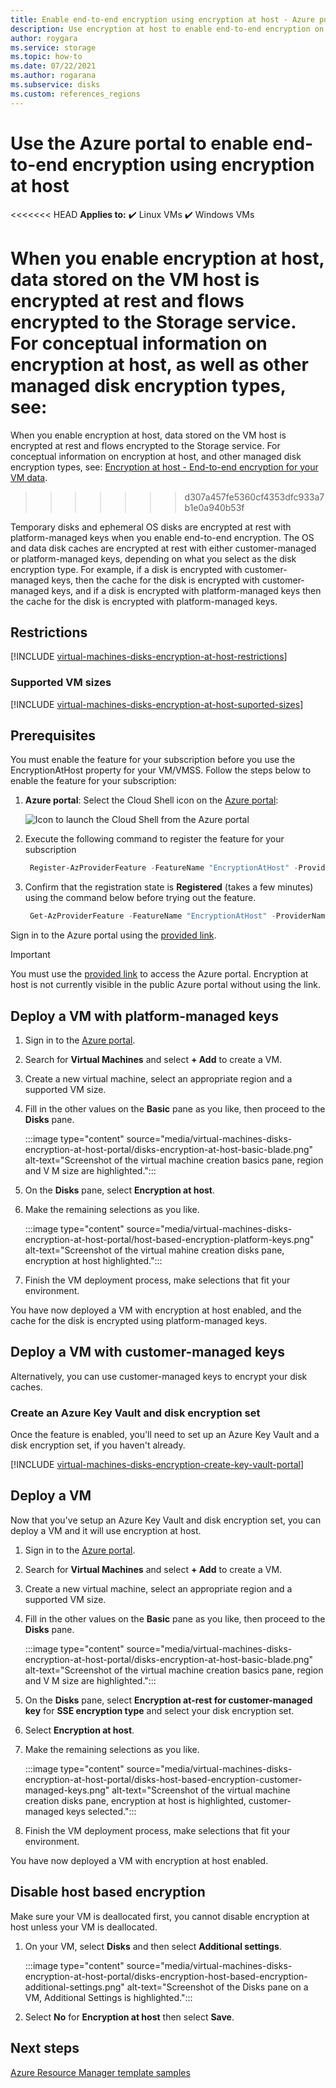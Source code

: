 ```yaml
---
title: Enable end-to-end encryption using encryption at host - Azure portal - managed disks
description: Use encryption at host to enable end-to-end encryption on your Azure managed disks - Azure portal.
author: roygara
ms.service: storage
ms.topic: how-to
ms.date: 07/22/2021
ms.author: rogarana
ms.subservice: disks
ms.custom: references_regions
---
```


# Use the Azure portal to enable end-to-end encryption using encryption at host

<<<<<<< HEAD
**Applies to:** :heavy_check_mark: Linux VMs :heavy_check_mark: Windows VMs

When you enable encryption at host, data stored on the VM host is encrypted at rest and flows encrypted to the Storage service. For conceptual information on encryption at host, as well as other managed disk encryption types, see:
=======
When you enable encryption at host, data stored on the VM host is encrypted at rest and flows encrypted to the Storage service. For conceptual information on encryption at host, and other managed disk encryption types, see: [Encryption at host - End-to-end encryption for your VM data](./disk-encryption.md#encryption-at-host---end-to-end-encryption-for-your-vm-data).
>>>>>>> d307a457fe5360cf4353dfc933a7b1e0a940b53f

Temporary disks and ephemeral OS disks are encrypted at rest with platform-managed keys when you enable end-to-end encryption. The OS and data disk caches are encrypted at rest with either customer-managed or platform-managed keys, depending on what you select as the disk encryption type. For example, if a disk is encrypted with customer-managed keys, then the cache for the disk is encrypted with customer-managed keys, and if a disk is encrypted with platform-managed keys then the cache for the disk is encrypted with platform-managed keys.

## Restrictions

[!INCLUDE [virtual-machines-disks-encryption-at-host-restrictions](../../includes/virtual-machines-disks-encryption-at-host-restrictions.md)]


### Supported VM sizes

[!INCLUDE [virtual-machines-disks-encryption-at-host-suported-sizes](../../includes/virtual-machines-disks-encryption-at-host-suported-sizes.md)]

## Prerequisites

You must enable the feature for your subscription before you use the EncryptionAtHost property for your VM/VMSS. Follow the steps below to enable the feature for your subscription:

1. **Azure portal**: Select the Cloud Shell icon on the [Azure portal](https://portal.azure.com):

    ![Icon to launch the Cloud Shell from the Azure portal](../Cloud-Shell/media/overview/portal-launch-icon.png)
    
1.	Execute the following command to register the feature for your subscription

    ```powershell
     Register-AzProviderFeature -FeatureName "EncryptionAtHost" -ProviderNamespace "Microsoft.Compute" 
    ```

1.	Confirm that the registration state is **Registered** (takes a few minutes) using the command below before trying out the feature.

    ```powershell
     Get-AzProviderFeature -FeatureName "EncryptionAtHost" -ProviderNamespace "Microsoft.Compute"  
    ```


Sign in to the Azure portal using the [provided link](https://aka.ms/diskencryptionupdates).

> [!IMPORTANT]
> You must use the [provided link](https://aka.ms/diskencryptionupdates) to access the Azure portal. Encryption at host is not currently visible in the public Azure portal without using the link.

## Deploy a VM with platform-managed keys

1. Sign in to the [Azure portal](https://aka.ms/diskencryptionupdates).
1. Search for **Virtual Machines** and select **+ Add** to create a VM.
1. Create a new virtual machine, select an appropriate region and a supported VM size.
1. Fill in the other values on the **Basic** pane as you like, then proceed to the **Disks** pane.

    :::image type="content" source="media/virtual-machines-disks-encryption-at-host-portal/disks-encryption-at-host-basic-blade.png" alt-text="Screenshot of the virtual machine creation basics pane, region and V M size are highlighted.":::

1. On the **Disks** pane, select **Encryption at host**.
1. Make the remaining selections as you like.

    :::image type="content" source="media/virtual-machines-disks-encryption-at-host-portal/host-based-encryption-platform-keys.png" alt-text="Screenshot of the virtual mahine creation disks pane, encryption at host highlighted.":::

1. Finish the VM deployment process, make selections that fit your environment.

You have now deployed a VM with encryption at host enabled, and the cache for the disk is encrypted using platform-managed keys.

## Deploy a VM with customer-managed keys

Alternatively, you can use customer-managed keys to encrypt your disk caches.

### Create an Azure Key Vault and disk encryption set

Once the feature is enabled, you'll need to set up an Azure Key Vault and a disk encryption set, if you haven't already.

[!INCLUDE [virtual-machines-disks-encryption-create-key-vault-portal](../../includes/virtual-machines-disks-encryption-create-key-vault-portal.md)]

## Deploy a VM

Now that you've setup an Azure Key Vault and disk encryption set, you can deploy a VM and it will use encryption at host.

1. Sign in to the [Azure portal](https://aka.ms/diskencryptionupdates).
1. Search for **Virtual Machines** and select **+ Add** to create a VM.
1. Create a new virtual machine, select an appropriate region and a supported VM size.
1. Fill in the other values on the **Basic** pane as you like, then proceed to the **Disks** pane.

    :::image type="content" source="media/virtual-machines-disks-encryption-at-host-portal/disks-encryption-at-host-basic-blade.png" alt-text="Screenshot of the virtual machine creation basics pane, region and V M size are highlighted.":::

1. On the **Disks** pane, select **Encryption at-rest for customer-managed key** for **SSE encryption type** and select your disk encryption set.
1. Select **Encryption at host**.
1. Make the remaining selections as you like.

    :::image type="content" source="media/virtual-machines-disks-encryption-at-host-portal/disks-host-based-encryption-customer-managed-keys.png" alt-text="Screenshot of the virtual machine creation disks pane, encryption at host is highlighted, customer-managed keys selected.":::

1. Finish the VM deployment process, make selections that fit your environment.

You have now deployed a VM with encryption at host enabled.

## Disable host based encryption

Make sure your VM is deallocated first, you cannot disable encryption at host unless your VM is deallocated.

1. On your VM, select **Disks** and then select **Additional settings**.

    :::image type="content" source="media/virtual-machines-disks-encryption-at-host-portal/disks-encryption-host-based-encryption-additional-settings.png" alt-text="Screenshot of the Disks pane on a VM, Additional Settings is highlighted.":::

1. Select **No** for **Encryption at host** then select **Save**.

## Next steps

[Azure Resource Manager template samples](https://github.com/Azure-Samples/managed-disks-powershell-getting-started/tree/master/EncryptionAtHost)
